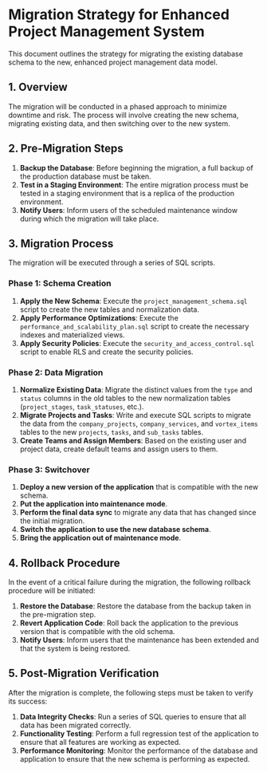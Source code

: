 # Migration Strategy for Enhanced Project Management System

This document outlines the strategy for migrating the existing database schema to the new, enhanced project management data model.

## 1. Overview

The migration will be conducted in a phased approach to minimize downtime and risk. The process will involve creating the new schema, migrating existing data, and then switching over to the new system.

## 2. Pre-Migration Steps

1.  **Backup the Database**: Before beginning the migration, a full backup of the production database must be taken.
2.  **Test in a Staging Environment**: The entire migration process must be tested in a staging environment that is a replica of the production environment.
3.  **Notify Users**: Inform users of the scheduled maintenance window during which the migration will take place.

## 3. Migration Process

The migration will be executed through a series of SQL scripts.

### Phase 1: Schema Creation

1.  **Apply the New Schema**: Execute the `project_management_schema.sql` script to create the new tables and normalization data.
2.  **Apply Performance Optimizations**: Execute the `performance_and_scalability_plan.sql` script to create the necessary indexes and materialized views.
3.  **Apply Security Policies**: Execute the `security_and_access_control.sql` script to enable RLS and create the security policies.

### Phase 2: Data Migration

1.  **Normalize Existing Data**: Migrate the distinct values from the `type` and `status` columns in the old tables to the new normalization tables (`project_stages`, `task_statuses`, etc.).
2.  **Migrate Projects and Tasks**: Write and execute SQL scripts to migrate the data from the `company_projects`, `company_services`, and `vortex_items` tables to the new `projects`, `tasks`, and `sub_tasks` tables.
3.  **Create Teams and Assign Members**: Based on the existing user and project data, create default teams and assign users to them.

### Phase 3: Switchover

1.  **Deploy a new version of the application** that is compatible with the new schema.
2.  **Put the application into maintenance mode**.
3.  **Perform the final data sync** to migrate any data that has changed since the initial migration.
4.  **Switch the application to use the new database schema**.
5.  **Bring the application out of maintenance mode**.

## 4. Rollback Procedure

In the event of a critical failure during the migration, the following rollback procedure will be initiated:

1.  **Restore the Database**: Restore the database from the backup taken in the pre-migration step.
2.  **Revert Application Code**: Roll back the application to the previous version that is compatible with the old schema.
3.  **Notify Users**: Inform users that the maintenance has been extended and that the system is being restored.

## 5. Post-Migration Verification

After the migration is complete, the following steps must be taken to verify its success:

1.  **Data Integrity Checks**: Run a series of SQL queries to ensure that all data has been migrated correctly.
2.  **Functionality Testing**: Perform a full regression test of the application to ensure that all features are working as expected.
3.  **Performance Monitoring**: Monitor the performance of the database and application to ensure that the new schema is performing as expected.